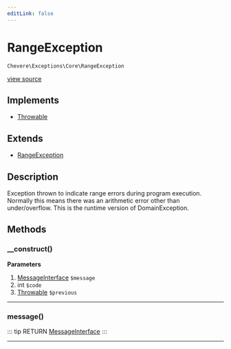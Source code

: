 ```yaml
---
editLink: false
---
```


# RangeException

`Chevere\Exceptions\Core\RangeException`

[view source](https://github.com/chevere/chevere/blob/master/exceptions/Core/RangeException.php)

## Implements

- [Throwable](https://www.php.net/manual/class.throwable)

## Extends

- [RangeException](https://www.php.net/manual/class.rangeexception)

## Description

Exception thrown to indicate range errors during program execution. Normally this means there was an arithmetic error other than under/overflow. This is the runtime version of DomainException.

## Methods

### __construct()

**Parameters**

1. [MessageInterface](../../Interfaces/Message/MessageInterface.md) `$message`
2. int `$code`
3. [Throwable](https://www.php.net/manual/class.throwable) `$previous`

---

### message()

::: tip RETURN
[MessageInterface](../../Interfaces/Message/MessageInterface.md)
:::

---
